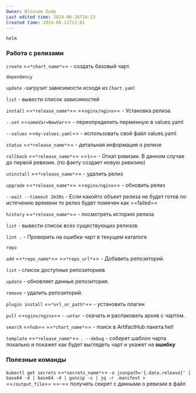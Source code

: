 ```yaml
---
Owner: Blossom Dude
Last edited time: 2024-06-26T16:23
Created time: 2024-06-11T11:01
---
```

`helm`

### Работа с релизами

`create` ==`*chart_name*`== - создать базовый чарт.

`dependency`

`update` -загрузит зависимости исходя из `Chart.yaml`

`list` - вывести список зависимостей

`install` ==`*release_name*`== ==`nginx/nginx`== - Установка релиза.

`--set` ==`someVar=NewVar`== - переопределить перменную в values.yaml

`--values` ==`my-values.yaml`== - использовать свой файл values.yaml

`status` ==`*release_name*`== - детальная информация о релизе

`rollback` ==`*release_name*`== ==`1`== - Откат ривизии. В данном случае до первой ревизии. (по факту создает новую ривизию)

`uninstall` ==`*release_name*`== - удалить релиз

`upgrade` ==`*release_name*`== ==`nginx/nginx`== - обновить релиз

`--wait --timeout 2m30s` - Если какойто объект релиза не будет готов по истечению времени то релиз будет помечен как ==failed==

`history` ==`*release_name*`== - посмотреть историю релиза

`list` - вывести список всех существующих релизов.

`lint .` - Проверить на ошибки чарт в текущем каталоге

`repo`

`add` ==`*repo_name*`== ==`*repo_url*`== - Добавить репозиторий.

`list` - список доступных репозиториев

`update` - обновляет данные репозитория.

`remove` - удалить репозиторий.

`plugin install` ==`*url_or_path*`== - установить плагин

`pull` ==`nginx/nginx`== `--untar` - скачать и распаковать архив с чартом.

`search` ==`hub`== ==`*chart_name*`== - поиск в ArtifactHub пакета.hell

`template` ==`*release_name*`== `. --debug` - соберет шаблон чарта локально и покажет как будет выглядеть чарт и укажет на **ошибку**  
  

### Полезные команды

`kubectl get secrets` ==`*secrets_name*`== `-o jsonpath='{.data.release}' | base64 -d | base64 -d | gunzip -c | jq -r .manifest >` ==`/output_file`== ==-== получить секрет с данными о ревизии в файл